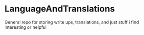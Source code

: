 # LanguageAndTranslations
General repo for storing write ups, translations, and just stuff i find interesting or helpful
